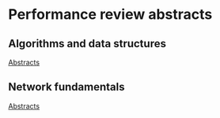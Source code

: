 # Performance review abstracts

## Algorithms and data structures
[Abstracts](./algorithms_data_structures/README.md)

## Network fundamentals
[Abstracts](./network_fundamentals/README.md)